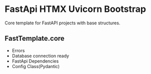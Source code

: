 # FastApi HTMX Uvicorn Bootstrap

Core template for FastAPI projects with  base structures.

## FastTemplate.core

- Errors
- Database connection ready
- FastApi Dependencies
- Config Class(Pydantic)
